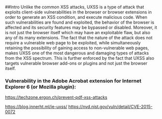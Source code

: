 ##Intro
Unlike the common XSS attacks, UXSS is a type of attack that exploits client-side vulnerabilities in the browser or browser extensions in order to generate an XSS condition, and execute malicious code. When such vulnerabilities are found and exploited, the behavior of the browser is affected and its security features may be bypassed or disabled.
Moreover, it is not just the browser itself which may have an exploitable flaw, but also any of its many extensions. 
The fact that the nature of the attack does not require a vulnerable web page to be exploited, while simultaneously retaining the possibility of gaining access to non-vulnerable web pages, makes UXSS one of the most dangerous and damaging types of attacks from the XSS spectrum. This is further enforced by the fact that UXSS also targets vulnerable browser add-ons or plugins and not just the browser itself.

### Vulnerability in the Adobe Acrobat extension for Internet Explorer 6 (or Mozilla plugin): 
https://techzone.ergon.ch/prevent-pdf-xss-attacks 


https://blog.innerht.ml/ie-uxss/ 
https://nvd.nist.gov/vuln/detail/CVE-2015-0072 


